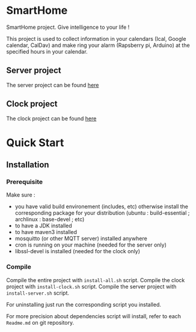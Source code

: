 # SmartHome
SmartHome project. Give intelligence to your life !

This project is used to collect information in your calendars (Ical, Google calendar, CalDav) and make ring your alarm (Rapsberry pi, Arduino) at the specified hours in your calendar.

## Server project
The server project can be found [here](https://github.com/alexgus/SmartHome-Server "Server project")

## Clock project
The clock project can be found [here](https://github.com/alexgus/SmartHome-Clock "Clock project")

# Quick Start
## Installation
### Prerequisite
Make sure :
 * you have valid build environement (includes, etc) otherwise install the corresponding package for your distribution (ubuntu : build-essential ; archlinux : base-devel ; etc)
 * to have a JDK installed
 * to have maven3 installed
 * mosquitto (or other MQTT server) installed anywhere
 * cron is running on your machine (needed for the server only)
 * libssl-devel is installed (needed for the clock only)

### Compile
Compile the entire project with `install-all.sh` script.
Compile the clock project with `install-clock.sh` script.
Compile the server project with `install-server.sh` script.

For uninstalling just run the corresponding script you installed.

For more precision about dependencies script will install, refer to each `Readme.md` on git repository.
